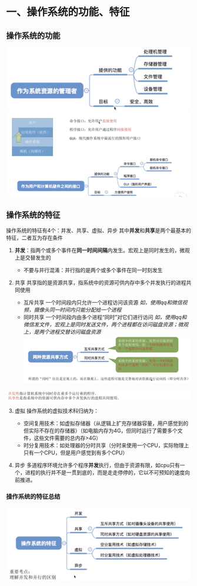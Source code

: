 # 一、操作系统的功能、特征

## 操作系统的功能
![](%E4%B8%80%E3%80%81%E6%93%8D%E4%BD%9C%E7%B3%BB%E7%BB%9F%E7%9A%84%E5%8A%9F%E8%83%BD%E3%80%81%E7%89%B9%E5%BE%81/%E6%88%AA%E5%B1%8F2021-03-24%2011.26.02.png)
![](%E4%B8%80%E3%80%81%E6%93%8D%E4%BD%9C%E7%B3%BB%E7%BB%9F%E7%9A%84%E5%8A%9F%E8%83%BD%E3%80%81%E7%89%B9%E5%BE%81/%E6%88%AA%E5%B1%8F2021-03-24%2011.26.32.png)

## 操作系统的特征
操作系统的特征有4个：并发、共享、虚拟、异步
其中**并发**和**共享**是两个最基本的特征，二者互为存在条件

1. **并发**：指两个或多个事件在**同一时间间隔**内发生。宏观上是同时发生的，微观上是交替发生的
	* 不要与并行混淆：并行指的是两个或多个事件在同一时刻发生

2. 共享
共享指的是资源共享，指系统中的资源可供内存中多个并发执行的进程共同使用
	* 互斥共享
		一个时间段内只允许一个进程访问该资源
		*如，使用qq和微信视频，摄像头同一时间内只能分配给一个进程*
	* 同时共享
		一个时间段内由多个进程“同时”对它们进行访问
		*如，使用qq和微信发文件，宏观上是同时发送文件，两个进程都在访问磁盘资源；微观上，是两个进程交替访问磁盘资源*
![](%E4%B8%80%E3%80%81%E6%93%8D%E4%BD%9C%E7%B3%BB%E7%BB%9F%E7%9A%84%E5%8A%9F%E8%83%BD%E3%80%81%E7%89%B9%E5%BE%81/%E6%88%AA%E5%B1%8F2021-03-24%2011.40.22.png)

![](%E4%B8%80%E3%80%81%E6%93%8D%E4%BD%9C%E7%B3%BB%E7%BB%9F%E7%9A%84%E5%8A%9F%E8%83%BD%E3%80%81%E7%89%B9%E5%BE%81/%E6%88%AA%E5%B1%8F2021-03-24%2011.43.16.png)

3. 虚拟
操作系统的虚拟技术科归纳为：
	* 空间复用技术：如虚拟存储器（从逻辑上扩充存储器容量，用户感觉到的但实际不存在的存储器）（如电脑内存为4G，但同时运行了需要多个文件，这些文件需要的总内存>4G）
	* 时分复用技术：如处理器的分时共享（分时来使用一个CPU，实际物理上只有一个CPU，但是用户感觉到有多个CPU）
	
4. 异步
多道程序环境允许多个程序**并发**执行，但由于资源有限，如cpu只有一个，进程的执行并不是一贯到底的，而是走走停停的，它以不可预知的速度向前推进。


### 操作系统的特征总结
![](%E4%B8%80%E3%80%81%E6%93%8D%E4%BD%9C%E7%B3%BB%E7%BB%9F%E7%9A%84%E5%8A%9F%E8%83%BD%E3%80%81%E7%89%B9%E5%BE%81/%E6%88%AA%E5%B1%8F2021-03-24%2011.54.20.png)